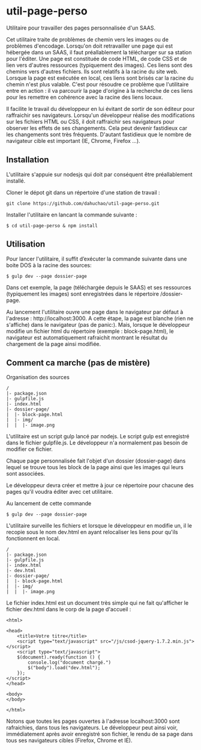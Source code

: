 # util-page-perso
Utilitaire pour travailler des pages personnalisée d'un SAAS.

Cet utilitaire traite de problèmes de chemin vers les images ou de problèmes d'encodage. Lorsqu'on doit retravailler
une page qui est hébergée dans un SAAS, il faut préallablement la télécharger sur sa station pour l'éditer.
Une page est constituée de code HTML, de code CSS et de lien vers d'autres ressources (typiquement des images).
Ces liens sont des chemins vers d'autres fichiers. Ils sont relatifs à la racine du site web. Lorsque la page est 
exécutée en local, ces liens sont brisés car la racine du chemin n'est plus valable. C'est pour résoudre 
ce problème que l'utilitaire entre en action : il va parcourir la page d'origine à la recherche de ces liens pour
les remettre en cohérence avec la racine des liens locaux.

Il facilite le travail du développeur en lui évitant de sortir de son éditeur pour raffraichir ses navigateurs.
Lorsqu'un développeur réalise des modifications sur les fichiers HTML ou CSS, il doit raffraichir ses 
navigateurs pour observer les effets de ses changements. Cela peut devenir fastidieux car les changements sont
très fréquents. D'autant fastidieux que le nombre de navigateur cible est important (IE, Chrome, Firefox ...).

## Installation

L'utilitaire s'appuie sur nodesjs qui doit par conséquent être préallablement installé.

Cloner le dépot git dans un répertoire d'une station de travail : 

    git clone https://github.com/dahuchao/util-page-perso.git

Installer l'utilitaire en lancant la commande suivante : 

    $ cd util-page-perso & npm install

## Utilisation

Pour lancer l'utilitaire, il suffit d’exécuter la commande suivante dans une boite DOS à la racine des sources:

    $ gulp dev --page dossier-page

Dans cet exemple, la page (téléchargée depuis le SAAS) et ses ressources (typiquement les images) sont enregistrées
dans le répertoire /dossier-page.

Au lancement l'utilitaire ouvre une page dans le navigateur par défaut à l'adresse : http://localhost:3000. 
A cette étape, la page est blanche (rien ne s'affiche) dans le navigateur (pas de panic:). 
Mais, lorsque le développeur modifie un fichier html du répertoire (exemple : block-page.html), le navigateur 
est automatiquement rafraichit montrant le résultat du chargement de la page ainsi modifiée.

## Comment ca marche (pas de mistère)

Organisation des sources

    /
    |- package.json
    |- gulpfile.js
    |- index.html
    |- dossier-page/
    |  |- block-page.html
    |  |- img/
    |  |  |- image.png

L'utilitaire est un script gulp lancé par nodejs. Le script gulp est enregistré dans le fichier gulpfile.js.
Le développeur n'a normalement pas besoin de modifier ce fichier.

Chaque page personnalisée fait l'objet d'un dossier (dossier-page) dans lequel se trouve tous les block de la 
page ainsi que les images qui leurs sont associées.

Le développeur devra créer et mettre à jour ce répertoire pour chacune des pages qu'il voudra éditer avec
cet utilitaire.

Au lancement de cette commande

    $ gulp dev --page dossier-page

L'utilitaire surveille les fichiers et lorsque le développeur en modifie un, il le recopie sous le nom dev.html 
en ayant relocaliser les liens pour qu'ils fonctionnent en local.

    /
    |- package.json
    |- gulpfile.js
    |- index.html
    |- dev.html
    |- dossier-page/
    |  |- block-page.html
    |  |- img/
    |  |  |- image.png

Le fichier index.html est un document très simple qui ne fait qu'afficher le fichier dev.html dans le corp de la page d'accueil :

    <html>

    <head>
        <title>Votre titre</title>
        <script type="text/javascript" src="/js/csod-jquery-1.7.2.min.js"></script>
        <script type="text/javascript">
        $(document).ready(function () {
            console.log("document chargé.")
            $("body").load("dev.html");
        });
    </script>
    </head>

    <body>
    </body>

    </html>

Notons que toutes les pages ouvertes à l'adresse localhost:3000 sont rafraichies, dans tous les navigateurs. 
Le développeur peut ainsi voir, immédiatement après avoir enregistré son fichier, le rendu de sa page dans
tous ses navigateurs cibles (Firefox, Chrome et IE).
